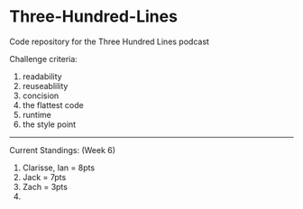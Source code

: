 # Three-Hundred-Lines
Code repository for the Three Hundred Lines podcast

Challenge criteria:
1. readability
2. reuseablility
3. concision
4. the flattest code
5. runtime
6. the style point

______________________________

Current Standings: (Week 6)

1. Clarisse, Ian = 8pts
2. Jack = 7pts
3. Zach = 3pts
4. 
